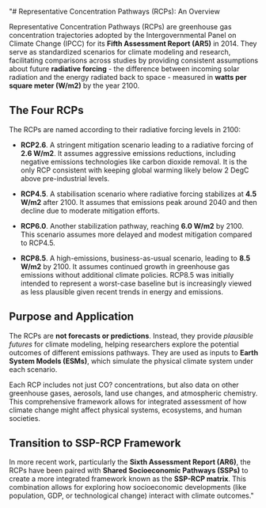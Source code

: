 "# Representative Concentration Pathways (RCPs): An Overview

Representative Concentration Pathways (RCPs) are greenhouse gas concentration trajectories adopted by the Intergovernmental Panel on Climate Change (IPCC) for its **Fifth Assessment Report (AR5)** in 2014. They serve as standardized scenarios for climate modeling and research, facilitating comparisons across studies by providing consistent assumptions about future **radiative forcing**  -  the difference between incoming solar radiation and the energy radiated back to space  -  measured in **watts per square meter (W/m2)** by the year 2100.

## The Four RCPs

The RCPs are named according to their radiative forcing levels in 2100:

- **RCP2.6**. A stringent mitigation scenario leading to a radiative forcing of **2.6 W/m2**. It assumes aggressive emissions reductions, including negative emissions technologies like carbon dioxide removal. It is the only RCP consistent with keeping global warming likely below 2 DegC above pre-industrial levels.

- **RCP4.5**. A stabilisation scenario where radiative forcing stabilizes at **4.5 W/m2** after 2100. It assumes that emissions peak around 2040 and then decline due to moderate mitigation efforts.

- **RCP6.0**. Another stabilization pathway, reaching **6.0 W/m2** by 2100. This scenario assumes more delayed and modest mitigation compared to RCP4.5.

- **RCP8.5**. A high-emissions, business-as-usual scenario, leading to **8.5 W/m2** by 2100. It assumes continued growth in greenhouse gas emissions without additional climate policies. RCP8.5 was initially intended to represent a worst-case baseline but is increasingly viewed as less plausible given recent trends in energy and emissions.

## Purpose and Application

The RCPs are **not forecasts or predictions**. Instead, they provide *plausible futures* for climate modeling, helping researchers explore the potential outcomes of different emissions pathways. They are used as inputs to **Earth System Models (ESMs)**, which simulate the physical climate system under each scenario.

Each RCP includes not just CO? concentrations, but also data on other greenhouse gases, aerosols, land use changes, and atmospheric chemistry. This comprehensive framework allows for integrated assessment of how climate change might affect physical systems, ecosystems, and human societies.

## Transition to SSP-RCP Framework

In more recent work, particularly the **Sixth Assessment Report (AR6)**, the RCPs have been paired with **Shared Socioeconomic Pathways (SSPs)** to create a more integrated framework known as the **SSP-RCP matrix**. This combination allows for exploring how socioeconomic developments (like population, GDP, or technological change) interact with climate outcomes."
